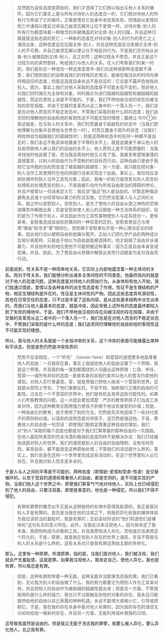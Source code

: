<blockquote data-pid="lbQusdWS">显然因为这些态度是原始的，我们才选择了它们用以指出与他人关系的循环。因为它们事实上是与所有对待别人的态度合一的，它们把对待他人的所有行为带进了它的循环。正像爱情在它自身中发现其失败，而情欲从爱情的死亡中涌现以便反过来自己崩溃瓦解并让位于爱情一样，对待对象-别人的所有行为都意味着一种暗含的并被掩盖的对主体-别人的归属，并且这种归属就是这些态度的死亡；一种新的态度在对待对象-别人的行为的死亡之上涌现出来，这种态度旨在征服主体-别人，并且这种态度反过来揭示主体-别人的不可靠，并自己崩溃瓦解以便让位于相反的行为。于是我们无穷地从对象-别人被推回到主体-别人，反之亦然；这种过程永不停息，并且正是这个过程方向的突然倒转，构成我们与他人的关系。在人们考察我们的某一时刻，我们是处在一种或另一种这类态度中-我们对这种或那种态度都不满意；我们按照我们的自欺或我们的特殊历史境况，能够在相当长的时间内保持相适应的态度；但是这态度自身永远不是自足的；它总是不露声色地指向别人。因为，事实上我们对他人采取的态度是不可能永恒不变的，除非他人对我们同时揭示为主体和对象，同时揭示为进行超越的超越性和被超越的超越性，而这在原则上讲是不可能的。于是，我们不停地由注视的存在向被注视的存在摇摆，并由于交替的变革而从这二者中的一个落入另一个，我们总是在对他人而言的不稳定状态中，不管我们采取的是什么样的态度；我们追求同时理解他的自由和他的客观性这不可能实现的理想；援用让·华尔①的表述就是，在与别人的关系中，我们时而置身于超越性的状态中（当我们把他理解为对象并且使他与世界合一时），时而又置身于超升的状态（当我们把他体验为超越我们的超越性时）；但是这两种状态中的任何一种都不是自足的；我们永远不能具体地置身于平等的水平上，就是说置身于承认他人的自由导致他人承认我们的自由的水平上。他人原则上是不可能把握的：当我寻找他时他逃离了我，而当我逃离他时他又占有了我。我甚至希望按康德的道德箴言，以别人的自由作为不受制约的目标而行动，这种自由只是由于我把它当作我的目的而变成了被超越的超越性；另一方面，我只能在把对象-别人当作工具使用时在他的侧面行动来实现这个自由。事实上，我恰恰应该把处境中的别人当作工具性对象；因此，我唯一的权力是改变对别人而言的处境和对处境而言的别人。于是我被引向作为所有自由政治的障碍的悖论，并且卢梭曾以一句话来定义它：我应该“强迫”别人是自由的。尽管这种强迫避免永远或十分经常地以暴力的形式实施，它仍然支配着人与人之间的关系。我之所以安慰别人，安抚别人，是为了使他人的自由从使之神伤的恐惧或痛苦中解脱出来；但是安慰和使人安心的证据是一种方法体系的组织，目的是为了作用于别人，并且因此作为工具性事物使别人与这系统合一。更有甚者，安慰者造成自由和悲痛间的一种任意的区别，安慰者使自己与使用“理由”和寻求“善”相同化，而悲痛于安慰者似乎是一种心理决定论的结果。因此他行动以便把自由和悲痛分离开，正如人们把化学产品的两种成分互相分离那样。只是由于他以为自由是能被选择的，他才超越了自由并诉诸暴力，并且他所处的地位使他不可能把握这种事实：因为正是自由本身变成悲痛。并且，因此，为了使自由从悲痛中解放出来而行动就是为反对自由而行动。</blockquote><p data-pid="INuYwY-3">前面说到，性关系不是一种简单地关系，它实际上内部地蕴含着一种主体间的关系。而对于性关系，我们能够分析出诸多主体间性的不同类型。他最终指向的就是对于他人的态度问题，这种态度是对待他人的原始行为。从身体和有他人开始，我们就通过情欲，爱情以及各种各样的派生性态度有了作用，性征不是生理结构的产物，相反生理结构是外在的，性征是主体间性的产物。因此这些态度具有源初性，其他在日常交往的态度，只不过是丰富了这些内容，是从这些基本结构中派生出来的。而我们与他人最基本的态度，就是冲突，因此导致上述所有的态度最终都陷入到了失败的境地中。于是，我们不停地由注视的存在向被注视的存在摇摆，并由于交替的变革而从这二者中的一个落入另一个，我们总是在对他人而言的不稳定状态中，不管我们采取的是什么样的态度；我们追求同时理解他的自由和他的客观性这不可能实现的理想。</p><p data-pid="Ww_guwnw">所以，我与他人的关系就是一个永恒冲突的关系，这个冲突的表面可能展露出某种和平状态，但是底色仍然是冲突性质的</p><blockquote data-pid="qmP-z8ez">然而不应该相信，一个“听任” （laisser-faire）和宽容的道德更多地是尊重他人的自由：一旦我存在着，事实上我就给他人的自由设置了一个界限，我是这个界限，并且我的每一谋划都围绕别人勾画出这种界限：仁慈、听任、宽容——或所有弃权的态度--是我本身的自我约束并以他人的誓言约束他的谋划。对他人实行普遍宽，容，就是用强力把他人抛进一个宽容的世界。这就是从原则上夺去，了他们勇敢反抗，不屈不挠，独断独行之类的自由的可能性。过去在一个不宽容的世界中，他们是有机会发挥这些可能性的。如果人们考察教育的问题，这一点就会更加清楚：严厉的教育把孩子们当成工具来对待，因为这种教育企图用强力使孩子折服于他没有接受的价值；但是，一种自由化的教育，由于使用了别的方法，仍然是先天地选择了一些对付孩子的原则和价值。以温和的说明态度对待孩子，这仍然是强迫他。于是，尊重他人的自由是一句空话：即使我们能假定尊重这种自由的谋划，我们对“别人”采取的每个态度也都是对于我们打算尊重的那种自由的一次践踏。在他人面前所表现的完全冷漠的极端的态度同样不是解决办法：我们已经被抛进面对别人的世界，我们的涌现是别人的自由的自由限制，没有任何东西，甚至自杀，都不能改变这种原始处境；不管我们的活动是什么样的，事实上，我们总是在这样一个世界里完成这些活动的，在这个世界里别人业已存在，并且我对别人而言是多余的。</blockquote><p data-pid="fnK25w2Q">于是人与人之间的平等是不可能的，两种态度（即情欲-爱情和受虐-性虐）是交替循环的，以至于宽容的道德和尊重他人的自由，都是空洞的，是不可能实现的产物。当我们抛入这个世界之中，即使我们客客气气地对待他人，实际上也已经侵犯到了他人的自由，只要注视着，即使是善意的，他也是一种侵犯，所以我们不得不侵犯。</p><blockquote data-pid="vjd3R_gy">有罪和罪孽的概念似乎正是从这种独特的处境中获得其起源的。我正是面对别人才是有罪的。首先是当我在他的注视之下，把我的异化和我的裸体体验为我应该担当的羞耻时，我是有罪的；正如圣经所说的“他们知道他们是裸体的”这句名言的意义所在。此外，当我反过来注视他人，因为我肯定了我本身，我把他构成为对象和工具，并且我使他进入异化，而他是应该承担这个异化的。于是，原罪，就是我在有别人存在的世界上涌现，并且不管我与别人的关系是什么样的，这些关系也只是我有罪这原始主题的多样化。</blockquote><p data-pid="pnCpxD-W">那么，这里有一种原罪，所谓原罪，指的是，当我们面对他人，我们被注视，我们就会产生羞耻感，这就是罪。如果我注视他人，我肯定自己，使他人异化，我也是有罪，所以我总是有罪。</p><blockquote data-pid="fKbyM4wv">但是，这种有罪附带着一种无能，这种无能并没能够洗去我的罪。我们已看到，无论我为别人的自由做了什么，我的努力都要沦为把别人作为工具来对待，并且把别人的自由作为被超越的超越性提出来；但是另一方面，不管我施用的是什么样的强力，我也只不过能触及到他的对象的存在。我永远只能提供给他的自由以自己表露的种种机遇，永远不能增大或缩小它，引导或控制它。于是，我在我的存在本身中是对他人有罪的，因为我的存在的涌现无论如何给他一维新的存在，并且另一方面，无能利用或补救我的过错。</blockquote><p data-pid="lUCs8xa6">这导致我虽然是自由的，但是我又无能于洗去我的罪孽，我要么被人异化，要么异化他人，总之我有罪。</p><p></p>